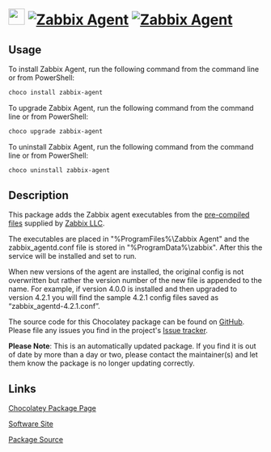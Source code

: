 ﻿# <img src="https://cdn.jsdelivr.net/gh/mkevenaar/chocolatey-packages@e2236e33581663e56d2b79755c6a126d960681ec/icons/zabbix-agent.png" width="32" height="32"/> [![Zabbix Agent](https://img.shields.io/chocolatey/v/zabbix-agent.svg?label=Zabbix+Agent)](https://community.chocolatey.org/packages/zabbix-agent) [![Zabbix Agent](https://img.shields.io/chocolatey/dt/zabbix-agent.svg)](https://community.chocolatey.org/packages/zabbix-agent)

## Usage

To install Zabbix Agent, run the following command from the command line or from PowerShell:

```powershell
choco install zabbix-agent
```

To upgrade Zabbix Agent, run the following command from the command line or from PowerShell:

```powershell
choco upgrade zabbix-agent
```

To uninstall Zabbix Agent, run the following command from the command line or from PowerShell:

```powershell
choco uninstall zabbix-agent
```

## Description

This package adds the Zabbix agent executables from the [pre-compiled files](https://www.zabbix.com/download_agents) supplied by [Zabbix LLC](https://www.zabbix.com/).

The executables are placed in "%ProgramFiles%\Zabbix Agent" and the zabbix_agentd.conf file is stored in "%ProgramData%\zabbix". After this the service will be installed and set to run.

When new versions of the agent are installed, the original config is not overwritten but rather the version number of the new file is appended to the name. For example, if version 4.0.0 is installed and then upgraded to version 4.2.1 you will find the sample 4.2.1 config files saved as “zabbix_agentd-4.2.1.conf”.

The source code for this Chocolatey package can be found on [GitHub](https://github.com/zabbix/zabbix-agent-chocolatey). Please file any issues you find in the project's [Issue tracker](https://github.com/zabbix/zabbix-agent-chocolatey/issues).

**Please Note**: This is an automatically updated package. If you find it is
out of date by more than a day or two, please contact the maintainer(s) and
let them know the package is no longer updating correctly.


## Links

[Chocolatey Package Page](https://community.chocolatey.org/packages/zabbix-agent)

[Software Site](https://www.zabbix.com/)

[Package Source](https://github.com/mkevenaar/chocolatey-packages/tree/master/automatic/zabbix-agent)

